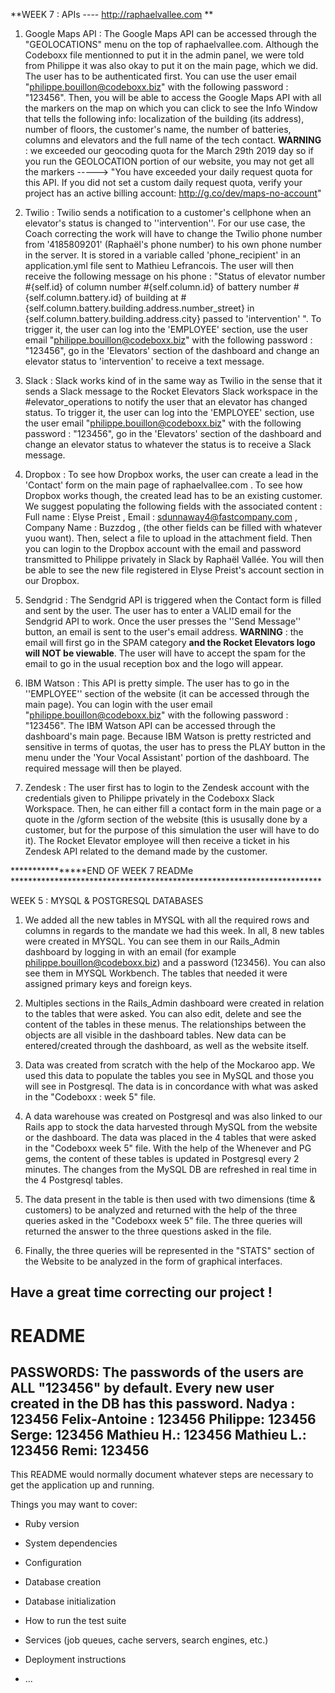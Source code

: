 **WEEK 7 : APIs ---- http://raphaelvallee.com **

1) Google Maps API :
The Google Maps API can be accessed through the "GEOLOCATIONS" menu on the top of raphaelvallee.com. Although the Codeboxx file mentionned to put it in the admin panel, we were told from Philippe it was also okay to put it on the main page, which we did. The user has to be authenticated first. You can use the user email "philippe.bouillon@codeboxx.biz" with the following password : "123456". Then, you will be able to access the Google Maps API with all the markers on the map on which you can click to see the Info Window that tells the following info: localization of the building (its address), number of floors, the customer's name, the number of batteries, columns and elevators and the full name of the tech contact. 
**WARNING** : we exceeded our geocoding quota for the March 29th 2019 day so if you run the GEOLOCATION portion of our website, you may not get all the markers -----> "You have exceeded your daily request quota for this API. If you did not set a custom daily request quota, verify your project has an active billing account: http://g.co/dev/maps-no-account"

2) Twilio :
Twilio sends a notification to a customer's cellphone when an elevator's status is changed to ''intervention''. For our use case, the Coach correcting the work will have to change the Twilio phone number from '4185809201' (Raphaël's phone number) to his own phone number in the server. It is stored in a variable called 'phone_recipient' in an application.yml file sent to Mathieu Lefrancois. The user will then receive the following message on his phone : "Status of elevator number #{self.id} of column number #{self.column.id} of battery number #{self.column.battery.id} of building at #{self.column.battery.building.address.number_street} in {self.column.battery.building.address.city} passed to 'intervention' ". To trigger it, the user can log into the 'EMPLOYEE' section, use  the user email "philippe.bouillon@codeboxx.biz" with the following password : "123456", go in the 'Elevators' section of the dashboard and change an elevator status to 'intervention' to receive a text message. 

3) Slack :
Slack works kind of in the same way as Twilio in the sense that it sends a Slack message to the Rocket Elevators Slack workspace in the #elevator_operations to notify the user that an elevator has changed status. To trigger it, the user can log into the 'EMPLOYEE' section, use  the user email "philippe.bouillon@codeboxx.biz" with the following password : "123456", go in the 'Elevators' section of the dashboard and change an elevator status to whatever the status is to receive a Slack message. 

4) Dropbox :
To see how Dropbox works, the user can create a lead in the 'Contact' form on the main page of raphaelvallee.com . To see how Dropbox works though, the created lead has to be an existing customer. We suggest populating the following fields with the associated content :
Full name : Elyse Preist , Email : sdunnaway4@fastcompany.com , Company Name : Buzzdog , (the other fields can be filled with whatever yuou want). Then, select a file to upload in the attachment field. Then you can login to the Dropbox account with the email and password transmitted to Philippe privately in Slack by Raphaël Vallée. You will then be able to see the new file registered in Elyse Preist's account section in our Dropbox.

5) Sendgrid : 
The Sendgrid API is triggered when the Contact form is filled and sent by the user. The user has to enter a VALID email for the Sendgrid API to work. Once the user presses the ''Send Message'' button, an email is sent to the user's email address. **WARNING** : the email will first go in the SPAM category **and the Rocket Elevators logo will NOT be viewable**. The user will have to accept the spam for the email to go in the usual reception box and the logo will appear.

6) IBM Watson :
This API is pretty simple. The user has to go in the ''EMPLOYEE'' section of the website (it can be accessed through the main page). You can login with the user email "philippe.bouillon@codeboxx.biz" with the following password : "123456". The IBM Watson API can be accessed through the dashboard's main page. Because IBM Watson is pretty restricted and sensitive in terms of quotas, the user has to press the PLAY button in the menu under the 'Your Vocal Assistant' portion of the dashboard. The required message will then be played.

7) Zendesk :
The user first has to login to the Zendesk account with the credentials given to Philippe privately in the Codeboxx Slack Workspace. Then, he can either fill a contact form in the main page or a quote in the /gform section of the website (this is ususally done by a customer, but for the purpose of this simulation the user will have to do it). The Rocket Elevator employee will then receive a ticket in his Zendesk API related to the demand made by the customer. 

****************END OF WEEK 7 READMe ***********************************************************************




WEEK 5 : MYSQL & POSTGRESQL DATABASES

1) We added all the new tables in MYSQL with all the required rows and columns in regards to the mandate we had this week. In all, 8 new tables were created in MYSQL. You can see them in our Rails_Admin dashboard by logging in with an email (for example philippe.bouillon@codeboxx.biz) and a password (123456). You can also see them in MYSQL Workbench. The tables that needed it were assigned primary keys and foreign keys.

2) Multiples sections in the Rails_Admin dashboard were created in relation to the tables that were asked. You can also edit, delete and see the content of the tables in these menus. The relationships between the objects are all visible in the dashboard tables. New data can be entered/created through the dashboard, as well as the website itself.

3) Data was created from scratch with the help of the Mockaroo app. We used this data to populate the tables you see in MySQL and those you will see in Postgresql. The data is in concordance with what was asked in the "Codeboxx : week 5" file.

4) A data warehouse was created on Postgresql and was also linked to our Rails app to stock the data harvested through MySQL from the website or the dashboard. The data was placed in the 4 tables that were asked in the "Codeboxx week 5" file. With the help of the Whenever and PG gems, the content of these tables is updated in Postgresql every 2 minutes. The changes from the MySQL DB are refreshed in real time in the 4 Postgresql tables.

5) The data present in the table is then used with two dimensions (time & customers) to be analyzed and returned with the help of the three queries asked in the "Codeboxx week 5" file. The three queries will returned the answer to the three questions asked in the file.

6) Finally, the three queries will be represented in the "STATS" section of the Website to be analyzed in the form of graphical interfaces.

Have a great time correcting our project ! 
--------------------------------------------
# README
PASSWORDS: The passwords of the users are ALL "123456" by default. Every new user created in the DB has this password. 
Nadya : 123456
Felix-Antoine : 123456
Philippe: 123456
Serge: 123456
Mathieu H.: 123456
Mathieu L.: 123456
Remi: 123456
-------------------------------------------

This README would normally document whatever steps are necessary to get the
application up and running.

Things you may want to cover:

* Ruby version

* System dependencies

* Configuration

* Database creation

* Database initialization

* How to run the test suite

* Services (job queues, cache servers, search engines, etc.)

* Deployment instructions

* ...
